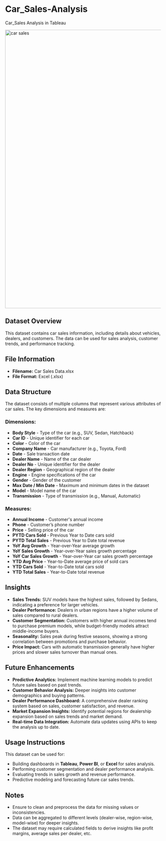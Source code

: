 # Car_Sales-Analysis
Car_Sales Analysis in Tableau

<img width="900" alt="car sales" src="https://github.com/user-attachments/assets/32612313-b00c-4b98-88b8-019e6f9f8863" />


## Dataset Overview
This dataset contains car sales information, including details about vehicles, dealers, and customers. The data can be used for sales analysis, customer trends, and performance tracking.

## File Information
- **Filename:** Car Sales Data.xlsx
- **File Format:** Excel (.xlsx)

## Data Structure
The dataset consists of multiple columns that represent various attributes of car sales. The key dimensions and measures are:

### Dimensions:
- **Body Style** - Type of the car (e.g., SUV, Sedan, Hatchback)
- **Car ID** - Unique identifier for each car
- **Color** - Color of the car
- **Company Name** - Car manufacturer (e.g., Toyota, Ford)
- **Date** - Sale transaction date
- **Dealer Name** - Name of the car dealer
- **Dealer No** - Unique identifier for the dealer
- **Dealer Region** - Geographical region of the dealer
- **Engine** - Engine specifications of the car
- **Gender** - Gender of the customer
- **Max Date / Min Date** - Maximum and minimum dates in the dataset
- **Model** - Model name of the car
- **Transmission** - Type of transmission (e.g., Manual, Automatic)

### Measures:
- **Annual Income** - Customer's annual income
- **Phone** - Customer’s phone number
- **Price** - Selling price of the car
- **PYTD Cars Sold** - Previous Year to Date cars sold
- **PYTD Total Sales** - Previous Year to Date total revenue
- **YoY Avg Growth** - Year-over-Year average growth
- **YoY Sales Growth** - Year-over-Year sales growth percentage
- **YoY Car Sales Growth** - Year-over-Year car sales growth percentage
- **YTD Avg Price** - Year-to-Date average price of sold cars
- **YTD Cars Sold** - Year-to-Date total cars sold
- **YTD Total Sales** - Year-to-Date total revenue

## Insights
- **Sales Trends:** SUV models have the highest sales, followed by Sedans, indicating a preference for larger vehicles.
- **Dealer Performance:** Dealers in urban regions have a higher volume of sales compared to rural dealers.
- **Customer Segmentation:** Customers with higher annual incomes tend to purchase premium models, while budget-friendly models attract middle-income buyers.
- **Seasonality:** Sales peak during festive seasons, showing a strong correlation between promotions and purchase behavior.
- **Price Impact:** Cars with automatic transmission generally have higher prices and slower sales turnover than manual ones.

## Future Enhancements
- **Predictive Analytics:** Implement machine learning models to predict future sales based on past trends.
- **Customer Behavior Analysis:** Deeper insights into customer demographics and buying patterns.
- **Dealer Performance Dashboard:** A comprehensive dealer ranking system based on sales, customer satisfaction, and revenue.
- **Market Expansion Insights:** Identify potential regions for dealership expansion based on sales trends and market demand.
- **Real-time Data Integration:** Automate data updates using APIs to keep the analysis up to date.

## Usage Instructions
This dataset can be used for:
- Building dashboards in **Tableau**, **Power BI**, or **Excel** for sales analysis.
- Performing customer segmentation and dealer performance analysis.
- Evaluating trends in sales growth and revenue performance.
- Predictive modeling and forecasting future car sales trends.

## Notes
- Ensure to clean and preprocess the data for missing values or inconsistencies.
- Data can be aggregated to different levels (dealer-wise, region-wise, model-wise) for deeper insights.
- The dataset may require calculated fields to derive insights like profit margins, average sales per dealer, etc.

